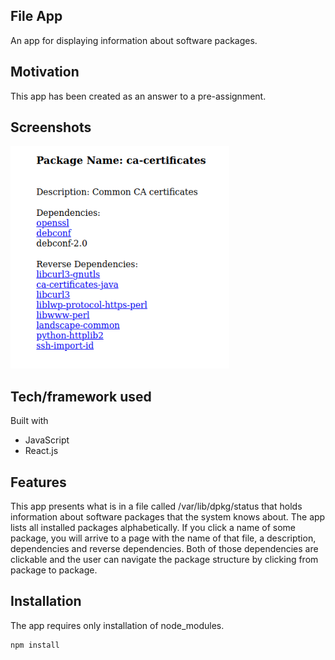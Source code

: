 ## File App

An app for displaying information about software packages. 

## Motivation

This app has been created as an answer to a pre-assignment.

## Screenshots

![Alt text](./app.png?raw=true "Screenshot")

## Tech/framework used

Built with 
* JavaScript
* React.js

## Features

This app presents what is in a file called /var/lib/dpkg/status that holds information about software packages that the system knows about. The app lists all installed packages alphabetically. If you click a name of some package, you will arrive to a page with the name of that file, a description, dependencies and reverse dependencies. Both of those dependencies are clickable and the user can navigate the package structure by clicking from package to package.

## Installation

The app requires only installation of node_modules.

```
npm install
```
